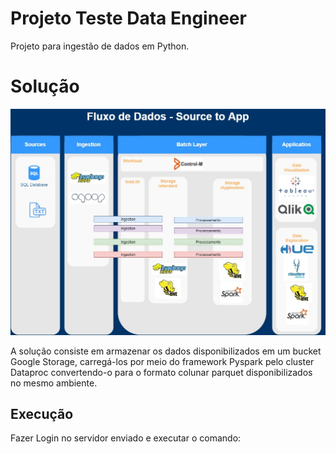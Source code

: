

# Projeto Teste Data Engineer

Projeto para ingestão de dados em Python.


# Solução

![alt text](https://github.com/hermes-augusto/Data_engineer_test/blob/main/_exp.jpeg)

A solução consiste em armazenar os dados disponibilizados  em um bucket  Google Storage, carregá-los por meio do framework Pyspark pelo cluster Dataproc convertendo-o para o formato colunar parquet disponibilizados no mesmo ambiente. 

## Execução

Fazer Login no servidor enviado e executar o comando:

>```<seu códigto aqui
```
